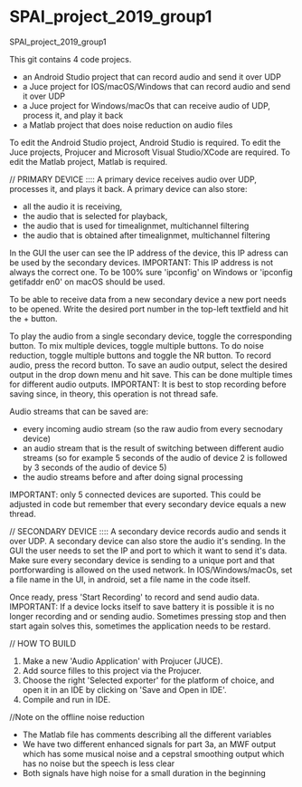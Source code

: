 # SPAI_project_2019_group1
SPAI_project_2019_group1

This git contains 4 code projecs.
- an Android Studio project that can record audio and send it over UDP
- a Juce project for IOS/macOS/Windows that can record audio and send it over UDP
- a Juce project for Windows/macOs that can receive audio of UDP, process it, and play it back
- a Matlab project that does noise reduction on audio files

To edit the Android Studio project, Android Studio is required.
To edit the Juce projects, Projucer and Microsoft Visual Studio/XCode are required.
To edit the Matlab project, Matlab is required.


// PRIMARY DEVICE ::::
A primary device receives audio over UDP, processes it, and plays it back.
A primary device can also store:
- all the audio it is receiving,
- the audio that is selected for playback,
- the audio that is used for timealignmet, multichannel filtering
- the audio that is obtained after timealignmet, multichannel filtering

In the GUI the user can see the IP address of the device, this IP adress can be used by the secondary devices.
IMPORTANT:
This IP address is not always the correct one.
To be 100% sure 'ipconfig' on Windows or 'ipconfig getifaddr en0' on macOS should be used.

To be able to receive data from a new secondary device a new port needs to be opened.
Write the desired port number in the top-left textfield and hit the + button.

To play the audio from a single secondary device, toggle the corresponding button.
To mix multiple devices, toggle multiple buttons.
To do noise reduction, toggle multiple buttons and toggle the NR button.
To record audio, press the record button.
To save an audio output, select the desired output in the drop down menu and hit save.
This can be done multiple times for different audio outputs.
IMPORTANT: 
It is best to stop recording before saving since, in theory, this operation is not thread safe.

Audio streams that can be saved are:
- every incoming audio stream (so the raw audio from every secnodary device)
- an audio stream that is the result of switching between different audio streams (so for example 5 seconds of the audio of device 2 is followed by 3 seconds of the audio of device 5)
- the audio streams before and after doing signal processing

IMPORTANT: only 5 connected devices are suported.
This could be adjusted in code but remember that every secondary device equals a new thread.

// SECONDARY DEVICE ::::
A secondary device records audio and sends it over UDP.
A secondary device can also store the audio it's sending.
In the GUI the user needs to set the IP and port to which it want to send it's data.
Make sure every secondary device is sending to a unique port and that portforwarding is allowed on the used network.
In IOS/Windows/macOs, set a file name in the UI, in android, set a file name in the code itself.

Once ready, press 'Start Recording' to record and send audio data.
IMPORTANT: 
If a device locks itself to save battery it is possible it is no longer recording and or sending audio.
Sometimes pressing stop and then start again solves this, sometimes the application needs to be restard.

// HOW TO BUILD
1. Make a new 'Audio Application' with Projucer (JUCE).
2. Add source filles to this project via the Projucer.
3. Choose the right 'Selected exporter' for the platform of choice, and open it in an IDE by clicking on 'Save and Open in IDE'.
4. Compile and run in IDE.

//Note on the offline noise reduction
- The Matlab file has comments describing all the different variables
- We have two different enhanced signals for part 3a, an MWF output which has some musical noise and a cepstral smoothing output which has no noise but the speech is less clear
- Both signals have high noise for a small duration in the beginning
